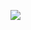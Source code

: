 ![]([http://url/to/img.png](https://github.com/KALs3/pyTodo/blob/main/Screenshot.png?raw=true)https://github.com/KALs3/pyTodo/blob/main/Screenshot.png?raw=true)
